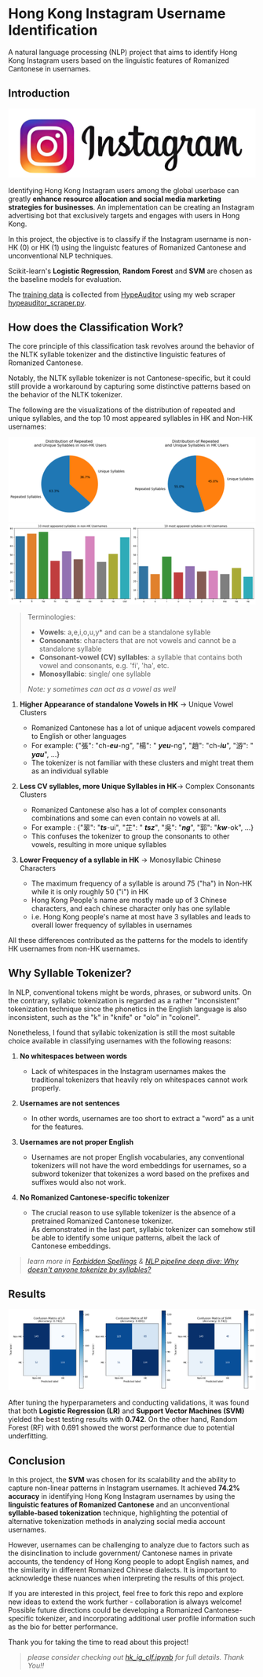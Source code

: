 # Hong Kong Instagram Username Identification

A natural language processing (NLP) project that aims to identify Hong Kong Instagram users based on the linguistic features of Romanized Cantonese in usernames.

## Introduction

<img src="images/ig-logo.png">

Identifying Hong Kong Instagram users among the global userbase can greatly **enhance resource allocation and social media marketing strategies for businesses**. An implementation can be creating an Instagram advertising bot that exclusively targets and engages with users in Hong Kong. 

In this project, the objective is to classify if the Instagram username is non-HK (0) or HK (1) using the linguistc features of Romanized Cantonese and unconventional NLP techniques.

Scikit-learn's **Logistic Regression**, **Random Forest** and **SVM** are chosen as the baseline models for evaluation.

The [training data](datasets) is collected from [HypeAuditor](https://hypeauditor.com/) using my web scraper [hypeauditor_scraper.py](hypeauditor_scraper.py).

## How does the Classification Work?

The core principle of this classification task revolves around the behavior of the NLTK syllable tokenizer and the distinctive linguistic features of Romanized Cantonese.        

Notably, the NLTK syllable tokenizer is not Cantonese-specific, but it could still provide a workaround by capturing some distinctive patterns based on the behavior of the NLTK tokenizer.

The following are the visualizations of the distribution of repeated and unique syllables, and the top 10 most appeared syllables in HK and Non-HK usernames:

<img src="images/repeat_pie.png">
<img src="images/freq_chart.png">

> Terminologies:
>
> * **Vowels**: a,e,i,o,u,y* and can be a standalone syllable
> * **Consonants**: characters that are not vowels and cannot be a standalone syllable
> * **Consonant-vowel (CV) syllables**: a syllable that contains both vowel and consonants, e.g. 'fi', 'ha', etc.
> * **Monosyllabic**: single/ one syllable
> 
> *Note: y sometimes can act as a vowel as well*

1. **Higher Appearance of standalone Vowels in HK** -> Unique Vowel Clusters
    * Romanized Cantonese has a lot of unique adjacent vowels compared to English or other languages
    * For example: {"張": "ch-***eu***-ng", "楊": "  ***yeu***-ng", "趙": "ch-***iu***", "游": "  ***yau***", ...}
    * The tokenizer is not familiar with these clusters and might treat them as an individual syllable

2.  **Less CV syllables, more Unique Syllables in HK**-> Complex Consonants Clusters
    * Romanized Cantonese also has a lot of complex consonants combinations and some can even contain no vowels at all.
    * For example : {"翠": "***ts***-ui", "芷": "  ***tsz***", "吳": "***ng***", "郭": "***kw***-ok", ...}
    * This confuses the tokenizer to group the consonants to other vowels, resulting in more unique syllables

3. **Lower Frequency of a syllable in HK** -> Monosyllabic Chinese Characters
    * The maximum frequency of a syllable is around 75 ("ha") in Non-HK while it is only roughly 50 ("i") in HK 
    * Hong Kong People's name are mostly made up of 3 Chinese characters, and each chinese character only has one syllable
    * i.e. Hong Kong people's name at most have 3 syllables and leads to overall lower frequency of syllables in usernames

All these differences contributed as the patterns for the models to identify HK usernames from non-HK usernames.

## Why Syllable Tokenizer?

In NLP, conventional tokens might be words, phrases, or subword units. On the contrary, syllabic tokenization is regarded as a rather "inconsistent" tokenization technique since the phonetics in the English language is also inconsistent, such as the "k" in "knife" or "olo" in "colonel". 

Nonetheless, I found that syllabic tokenization is still the most suitable choice available in classifying usernames with the following reasons:

1. **No whitespaces between words** 
    * Lack of whitespaces in the Instagram usernames makes the traditional tokenizers that heavily rely on whitespaces cannot work properly.

2. **Usernames are not sentences**
    * In other words, usernames are too short to extract a "word" as a unit for the features.

3. **Usernames are not proper English**
    * Usernames are not proper English vocabularies, any conventional tokenizers will not have the word embeddings for usernames, so a subword tokenizer that tokenizes a word based on the prefixes and suffixes would also not work.

4. **No Romanized Cantonese-specific tokenizer**
    * The crucial reason to use syllable tokenizer is the absence of a pretrained Romanized Cantonese tokenizer. <br>As demonstrated in the last part, syllabic tokenizer can somehow still be able to identify some unique patterns, albeit the lack of Cantonese embeddings.        

> *learn more in [Forbidden Spellings](https://www.youtube.com/shorts/3ipFdRfFvK4) & [NLP pipeline deep dive: Why doesn't anyone tokenize by syllables?](https://www.youtube.com/watch?v=4_KxnoMnVVs&t=2990s&ab_channel=RachaelTatman)*

## Results

<img src="images/confusion_matrix.png">

After tuning the hyperparameters and conducting validations, it was found that both **Logistic Regression (LR)** and **Support Vector Machines (SVM)** yielded the best testing results with **0.742**. On the other hand, Random Forest (RF) with 0.691  showed the worst performance due to potential underfitting.

## Conclusion

In this project, the **SVM** was chosen for its scalability and the ability to capture non-linear patterns in Instagram usernames. It achieved **74.2% accuracy** in identifying Hong Kong Instagram usernames by using the **linguistic features of Romanized Cantonese** and an unconventional **syllable-based tokenization** technique, highlighting the potential of alternative tokenization methods in analyzing social media account usernames.

However, usernames can be challenging to analyze due to factors such as the disinclination to include government/ Cantonese names in private accounts, the tendency of Hong Kong people to adopt English names, and the similarity in different Romanized Chinese dialects. It is important to acknowledge these nuances when interpreting the results of this project.

If you are interested in this project, feel free to fork this repo and explore new ideas to extend the work further - collaboration is always welcome! Possible future directions could be developing a Romanized Cantonese-specific tokenizer, and incorporating additional user profile information such as the bio for better performance.

Thank you for taking the time to read about this project!

> *please consider checking out [hk_ig_clf.ipynb](hk_ig_clf.ipynb) for full details. Thank You!!*



